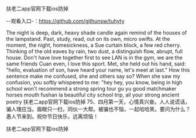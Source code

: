 扶老二app官网下载ios防掉

--观看入口-：https://github.com/githunsw/tuhyty

The night is deep, dark, heavy shade candle again remind of the houses of the lampstand.
Past, study, read, out on its own, micro swifts.
At the moment, the night, homesickness, a Sue curtain block, a few red cherry.
Thinking of the old eaves by rain, two dust, a distinguish flow, abrupt, full house.
Don't have love together first to see LAN is in the gym, we are the same friends Cuan even, I love this sport.
Met, she held out his hand, said: "hello, evaluation of son, have heard your name, let's meet at last."
How this sentence make me confused, she and others say so?
When she saw my confusion, you softly whispered to me: "hey hey, you know, being in high school won't recommend a strong spring tour gu yu good matchmaker horses mouth fushan la beautiful city school trip, all your strong ancient poetry
扶老二app官网下载ios防掉		75、四月第一天，心情真兴奋。人人说谎话，骗人理应当。眉眼只一扫，同伙一大帮。被骗也不恼，一起哈哈笑。要问为什么？愚人节来到。祝你节日快乐，远离烦恼！

扶老二app官网下载ios防掉
